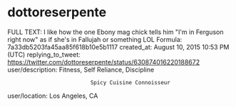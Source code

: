 # dottoreserpente

FULL TEXT: I like how the one Ebony mag chick tells him "I'm in Ferguson right now" as if she's in Fallujah or something LOL
Formula: 7a33db5203fa45aa85f618b10e5b1117
created_at: August 10, 2015 10:53 PM (UTC)
replying_to_tweet: https://twitter.com/dottoreserpente/status/630874016220188672
user/description: Fitness, Self Reliance, Discipline       

                              Spicy Cuisine Connoisseur
user/location: Los Angeles, CA